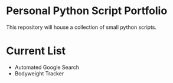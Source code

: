 # Personal Python Script Portfolio

This repository will house a collection of small python scripts. 

# Current List 

* Automated Google Search 
* Bodyweight Tracker
